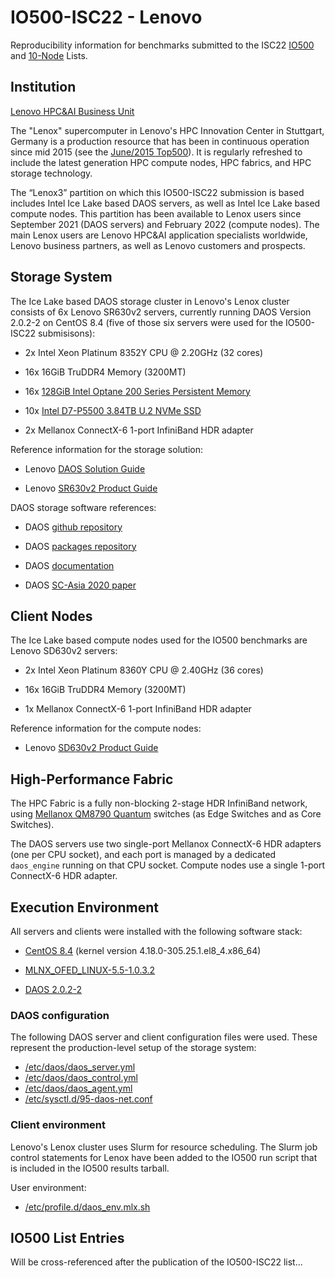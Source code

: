 # IO500-ISC22 - Lenovo

Reproducibility information for benchmarks submitted to the ISC22
[IO500](https://io500.org/list/isc22/io500) and
[10-Node](https://io500.org/list/isc22/ten) Lists.


## Institution

[Lenovo HPC&AI Business Unit](https://www.lenovo.com/us/en/servers-storage/solutions/hpc/)

The "Lenox" supercomputer in Lenovo's HPC Innovation Center in Stuttgart, Germany
is a production resource that has been in continuous operation since mid 2015
(see the [June/2015 Top500](https://top500.org/system/178548/)).
It is regularly refreshed to include the latest generation HPC compute nodes,
HPC fabrics, and HPC storage technology.

The “Lenox3” partition on which this IO500-ISC22 submission is based includes
Intel Ice Lake based DAOS servers, as well as Intel Ice Lake based compute nodes.
This partition has been available to Lenox users since September 2021 (DAOS servers)
and February 2022 (compute nodes).
The main Lenox users are Lenovo HPC&AI application specialists worldwide,
Lenovo business partners, as well as Lenovo customers and prospects.


## Storage System

The Ice Lake based DAOS storage cluster in Lenovo's Lenox cluster consists of
6x Lenovo SR630v2 servers, currently running DAOS Version 2.0.2-2 on CentOS 8.4
(five of those six servers were used for the IO500-ISC22 submisisons):

* 2x Intel Xeon Platinum 8352Y CPU @ 2.20GHz (32 cores)

* 16x 16GiB TruDDR4 Memory (3200MT)

* 16x [128GiB Intel Optane 200 Series Persistent Memory](https://ark.intel.com/content/www/us/en/ark/products/series/203877/intel-optane-persistent-memory-200-series.html)
* 10x [Intel D7-P5500 3.84TB U.2 NVMe SSD](https://ark.intel.com/content/www/us/en/ark/products/202705/intel-ssd-d7p5500-series-3-84tb-2-5in-pcie-4-0-x4-3d3-tlc.html)

* 2x Mellanox ConnectX-6 1-port InfiniBand HDR adapter

Reference information for the storage solution:

* Lenovo [DAOS Solution Guide](https://lenovopress.lenovo.com/lp1421-designing-daos-storage-solutions-with-sr630-v2)

* Lenovo [SR630v2 Product Guide](https://lenovopress.lenovo.com/lp1391-thinksystem-sr630-v2-server)

DAOS storage software references:

* DAOS [github repository](https://github.com/daos-stack/daos)

* DAOS [packages repository](https://packages.daos.io/v2.0/)

* DAOS [documentation](https://docs.daos.io/v2.0/)

* DAOS [SC-Asia 2020 paper](https://doi.org/10.1007/978-3-030-48842-0_3)


## Client Nodes

The Ice Lake based compute nodes used for the IO500 benchmarks are Lenovo SD630v2 servers:

* 2x Intel Xeon Platinum 8360Y CPU @ 2.40GHz (36 cores)

* 16x 16GiB TruDDR4 Memory (3200MT)

* 1x Mellanox ConnectX-6 1-port InfiniBand HDR adapter

Reference information for the compute nodes:

* Lenovo [SD630v2 Product Guide](https://lenovopress.lenovo.com/lp1394-thinksystem-sd630-v2-server)


## High-Performance Fabric

The HPC Fabric is a fully non-blocking 2-stage HDR InfiniBand network, using
[Mellanox QM8790 Quantum](https://network.nvidia.com/related-docs/prod_ib_switch_systems/PB_QM8790.pdf)
switches (as Edge Switches and as Core Switches).

The DAOS servers use two single-port Mellanox ConnectX-6 HDR adapters (one per CPU socket),
and each port is managed by a dedicated `daos_engine` running on that CPU socket.
Compute nodes use a single 1-port ConnectX-6 HDR adapter.


## Execution Environment

All servers and clients were installed with the following software stack:

* [CentOS 8.4](https://wiki.centos.org/Manuals/ReleaseNotes/CentOS8.2105) (kernel version 4.18.0-305.25.1.el8\_4.x86\_64)

* [MLNX\_OFED\_LINUX-5.5-1.0.3.2](https://docs.nvidia.com/networking/display/MLNXOFEDv551032/Release+Notes)

* [DAOS 2.0.2-2](https://packages.daos.io/v2.0.2/CentOS8/packages/x86_64/)

### DAOS configuration

The following DAOS server and client configuration files were used.
These represent the production-level setup of the storage system:

* [/etc/daos/daos\_server.yml](daos_server.yml)
* [/etc/daos/daos\_control.yml](daos_control.yml)
* [/etc/daos/daos\_agent.yml](daos_agent.yml)
* [/etc/sysctl.d/95-daos-net.conf](95-daos-net.conf)

### Client environment

Lenovo's Lenox cluster uses Slurm for resource scheduling.
The Slurm job control statements for Lenox have been added to
the IO500 run script that is included in the IO500 results tarball.

User environment:

* [/etc/profile.d/daos\_env.mlx.sh](daos_env.mlx.sh)


## IO500 List Entries

Will be cross-referenced after the publication of the IO500-ISC22 list...

